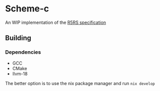 # Scheme-c

An WIP implementation of the [R5RS specification](https://conservatory.scheme.org/schemers/Documents/Standards/R5RS/HTML/)


## Building

### Dependencies

- GCC
- CMake
- llvm-18

The better option is to use the nix package manager and run `nix develop`
